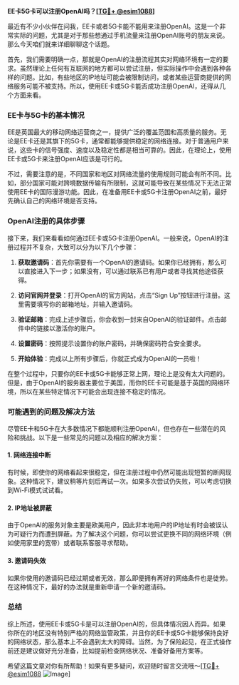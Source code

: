 **EE卡5G卡可以注册OpenAI吗？[[TG💪+ @esim1088](https://t.me/s/esim1088)]**

最近有不少小伙伴在问我，EE卡或者5G卡能不能用来注册OpenAI。这是一个非常实际的问题，尤其是对于那些想通过手机流量来注册OpenAI账号的朋友来说。那么今天咱们就来详细聊聊这个话题。

首先，我们需要明确一点，那就是OpenAI的注册流程其实对网络环境有一定的要求。虽然理论上任何有互联网的地方都可以尝试注册，但实际操作中会遇到各种各样的问题。比如，有些地区的IP地址可能会被限制访问，或者某些运营商提供的网络服务可能不被支持。所以，使用EE卡或5G卡能否成功注册OpenAI，还得从几个方面来看。

### EE卡与5G卡的基本情况

EE是英国最大的移动网络运营商之一，提供广泛的覆盖范围和高质量的服务。无论是EE卡还是其旗下的5G卡，通常都能够提供稳定的网络连接。对于普通用户来说，这些卡的信号强度、速度以及稳定性都是相当可靠的。因此，在理论上，使用EE卡或5G卡来注册OpenAI应该是可行的。

不过，需要注意的是，不同国家和地区对网络流量的使用规则可能会有所不同。比如，部分国家可能对跨境数据传输有所限制，这就可能导致在某些情况下无法正常使用EE卡的国际漫游功能。因此，在准备用EE卡或5G卡注册OpenAI之前，最好先确认自己的网络环境是否支持。

### OpenAI注册的具体步骤

接下来，我们来看看如何通过EE卡或5G卡注册OpenAI。一般来说，OpenAI的注册过程并不复杂，大致可以分为以下几个步骤：

1. **获取邀请码**：首先你需要有一个OpenAI的邀请码。如果你已经拥有，那么可以直接进入下一步；如果没有，可以通过联系已有用户或者寻找其他途径获得。

2. **访问官网并登录**：打开OpenAI的官方网站，点击“Sign Up”按钮进行注册。这里需要填写你的邮箱地址，并输入邀请码。

3. **验证邮箱**：完成上述步骤后，你会收到一封来自OpenAI的验证邮件。点击邮件中的链接以激活你的账户。

4. **设置密码**：按照提示设置你的账户密码，并确保密码符合安全要求。

5. **开始体验**：完成以上所有步骤后，你就正式成为OpenAI的一员啦！

在整个过程中，只要你的EE卡或5G卡能够正常上网，理论上是没有太大问题的。但是，由于OpenAI的服务器主要位于美国，而你的EE卡可能是基于英国的网络环境，所以在某些特定情况下可能会出现连接不稳定的情况。

### 可能遇到的问题及解决方法

尽管EE卡和5G卡在大多数情况下都能顺利注册OpenAI，但也存在一些潜在的风险和挑战。以下是一些常见的问题以及相应的解决方案：

#### 1. 网络连接中断
有时候，即使你的网络看起来很稳定，但在注册过程中仍然可能出现短暂的断网现象。这种情况下，建议稍等片刻后再试一次。如果多次尝试仍失败，可以考虑切换到Wi-Fi模式试试看。

#### 2. IP地址被屏蔽
由于OpenAI的服务对象主要是欧美用户，因此非本地用户的IP地址有时会被误认为可疑行为而遭到屏蔽。为了解决这个问题，你可以尝试更换不同的网络环境（例如使用家里的宽带）或者联系客服寻求帮助。

#### 3. 邀请码失效
如果你使用的邀请码已经过期或者无效，那么即便拥有再好的网络条件也是徒劳。在这种情况下，最好的办法就是重新申请一个新的邀请码。

### 总结

综上所述，使用EE卡或5G卡是可以注册OpenAI的，但具体情况因人而异。如果你所在的地区没有特别严格的网络监管政策，并且你的EE卡或5G卡能够保持良好的网络状态，那么基本上不会遇到太大的障碍。当然，为了保险起见，在正式操作前还是建议做好充分准备，比如提前检查网络状况、准备好备用方案等。

希望这篇文章对你有所帮助！如果有更多疑问，欢迎随时留言交流哦～[[TG💪+ @esim1088](https://t.me/s/esim1088) ![Image](https://i.postimg.cc/4NQfJmqS/Snipaste-2025-05-13-00-14-12.png)]